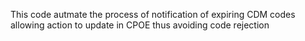 This code autmate the process of notification of expiring CDM codes allowing action to update in CPOE thus avoiding code rejection
